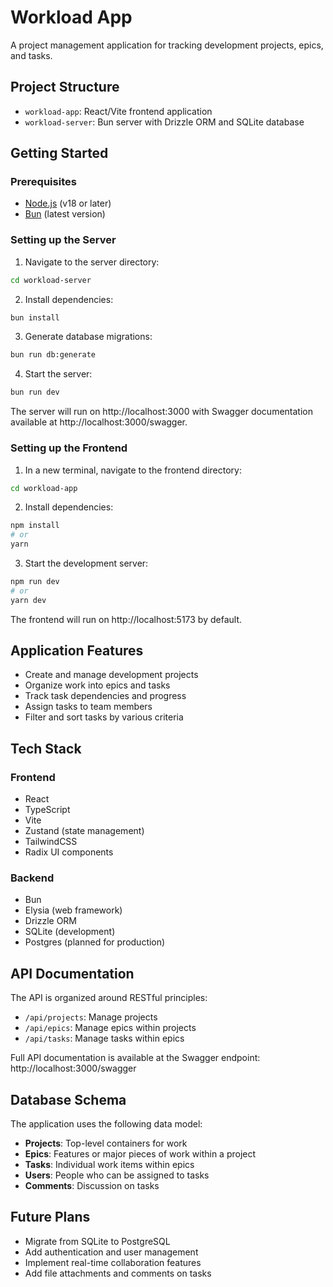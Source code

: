 # Workload App

A project management application for tracking development projects, epics, and tasks.

## Project Structure

- `workload-app`: React/Vite frontend application
- `workload-server`: Bun server with Drizzle ORM and SQLite database

## Getting Started

### Prerequisites

- [Node.js](https://nodejs.org/) (v18 or later)
- [Bun](https://bun.sh/) (latest version)

### Setting up the Server

1. Navigate to the server directory:

```bash
cd workload-server
```

2. Install dependencies:

```bash
bun install
```

3. Generate database migrations:

```bash
bun run db:generate
```

4. Start the server:

```bash
bun run dev
```

The server will run on http://localhost:3000 with Swagger documentation available at http://localhost:3000/swagger.

### Setting up the Frontend

1. In a new terminal, navigate to the frontend directory:

```bash
cd workload-app
```

2. Install dependencies:

```bash
npm install
# or
yarn
```

3. Start the development server:

```bash
npm run dev
# or
yarn dev
```

The frontend will run on http://localhost:5173 by default.

## Application Features

- Create and manage development projects
- Organize work into epics and tasks
- Track task dependencies and progress
- Assign tasks to team members
- Filter and sort tasks by various criteria

## Tech Stack

### Frontend
- React
- TypeScript
- Vite
- Zustand (state management)
- TailwindCSS
- Radix UI components

### Backend
- Bun
- Elysia (web framework)
- Drizzle ORM
- SQLite (development)
- Postgres (planned for production)

## API Documentation

The API is organized around RESTful principles:

- `/api/projects`: Manage projects
- `/api/epics`: Manage epics within projects
- `/api/tasks`: Manage tasks within epics

Full API documentation is available at the Swagger endpoint: http://localhost:3000/swagger

## Database Schema

The application uses the following data model:

- **Projects**: Top-level containers for work
- **Epics**: Features or major pieces of work within a project
- **Tasks**: Individual work items within epics
- **Users**: People who can be assigned to tasks
- **Comments**: Discussion on tasks

## Future Plans

- Migrate from SQLite to PostgreSQL
- Add authentication and user management
- Implement real-time collaboration features
- Add file attachments and comments on tasks 